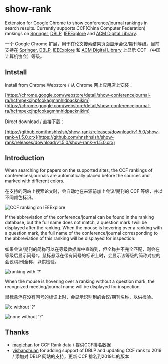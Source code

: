 # show-rank
Extension for Google Chrome to show conference/journal rankings in search results. Currently supports CCF(China Computer Federation) rankings on [Springer](https://link.springer.com/), [DBLP](https://dblp.uni-trier.de/), [IEEExplore](https://ieeexplore.ieee.org) and [ACM Digital Library](https://dl.acm.org/).

一个 Google Chrome 扩展，用于在论文搜索结果页面显示会议/期刊等级。目前支持在 [Springer](https://link.springer.com/), [DBLP](https://dblp.uni-trier.de/), [IEEExplore](https://ieeexplore.ieee.org) 和 [ACM Digital Library](https://dl.acm.org/) 上显示 CCF （中国计算机协会）等级。

## Intstall

Install from Chrome Webstore / 从 Chrome 网上应用店上安装：

[https://chrome.google.com/webstore/detail/show-conferencejournal-ra/hcfmpekcjhpfcokagmhnhldpacknikim](https://chrome.google.com/webstore/detail/show-conferencejournal-ra/hcfmpekcjhpfcokagmhnhldpacknikim)

Direct download / 直接下载：

[https://github.com/hnshhslsh/show-rank/releases/download/v1.5.0/show-rank-v1.5.0.crx](https://github.com/hnshhslsh/show-rank/releases/download/v1.5.0/show-rank-v1.5.0.crx)

## Introduction

When searching for papers on the supported sites, the CCF rankings of conferences/journals are automatically placed before the sources and marked with different colors.

在支持的网站上搜索论文时，会自动地在来源前加上会议/期刊的 CCF 等级，并以不同颜色标识。

![CCF ranking on IEEExplore](img/ieee.png)



If the abbreviation of the conference/journal can be found in the ranking database, but the full name does not match, a question mark `?`will be displayed after the ranking. When the mouse is hovering over a ranking with a question mark, the full name of the conference/journal corresponding to the abbreviation of this ranking will be displayed for inspection. 

如果会议/期刊的简称可以在等级数据库中查询到，但全称并不完全匹配，则会在等级后显示问号`?`。鼠标悬浮在带有问号的标识上时，会显示该等级的简称对应的会议/期刊全称，以供检验。

![ranking with '?'](img/question.png)

When the mouse is hovering over a ranking without a question mark, the recognized meeting/journal name will be displayed for inspection. 

鼠标悬浮在没有问号的标识上时，会显示识别到的会议/期刊名称，以供检验。

![c without '?'](img/ccfc.png)

![none without '?'](img/ccfnone.png)


## Thanks

- [magichan](https://github.com/magichan/CCF-Recommended-Catalog-2019) for CCF Rank data / 提供CCF排名数据
- [yishanchuan](https://github.com/yishanchuan/show-rank) for adding support of DBLP and updating CCF rank to 2019 / 添加对 DBLP 网站的支持，更新 CCF 排名到2019年的版本
